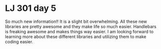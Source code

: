 # LJ 301 day 5

So much new information!! It is a slight bit overwhelming. All these new libraries are pretty awesome and they make life so much easier. Handlebars is freaking awesome and makes things way easier. I am looking forward to learning more about these different libraries and utilizing them to make coding easier.
